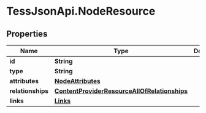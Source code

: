 # TessJsonApi.NodeResource

## Properties

Name | Type | Description | Notes
------------ | ------------- | ------------- | -------------
**id** | **String** |  | [optional] 
**type** | **String** |  | [optional] 
**attributes** | [**NodeAttributes**](NodeAttributes.md) |  | [optional] 
**relationships** | [**ContentProviderResourceAllOfRelationships**](ContentProviderResourceAllOfRelationships.md) |  | [optional] 
**links** | [**Links**](Links.md) |  | [optional] 


